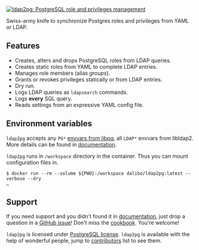 [![ldap2pg: PostgreSQL role and privileges management](https://github.com/dalibo/ldap2pg/raw/master/docs/img/logo-phrase.png)](https://github.com/dalibo/ldap2pg)

Swiss-army knife to synchronize Postgres roles and privileges from YAML
or LDAP.

## Features

-   Creates, alters and drops PostgreSQL roles from LDAP queries.
-   Creates static roles from YAML to complete LDAP entries.
-   Manages role members (alias *groups*).
-   Grants or revokes privileges statically or from LDAP entries.
-   Dry run.
-   Logs LDAP queries as `ldapsearch` commands.
-   Logs **every** SQL query.
-   Reads settings from an expressive YAML config file.


## Environment variables

`ldap2pg` accepts any `PG*`
[envvars from libpq](https://www.postgresql.org/docs/current/libpq-envars.html),
all `LDAP*` envvars from libldap2. More details can be found in
[documentation](https://ldap2pg.readthedocs.io/en/latest/).

`ldap2pg` runs in `/workspace` directory in the container. Thus you can mount
configuration files in.

``` console
$ docker run --rm --volume ${PWD}:/workspace dalibo/ldap2pg:latest --verbose --dry
…
```


## Support

If you need support and you didn\'t found it in
[documentation](https://ldap2pg.readthedocs.io/en/latest/), just drop a question
in a [GitHub issue](https://github.com/dalibo/ldap2pg/issues/new)! Don\'t miss
the [cookbook](https://ldap2pg.readthedocs.io/en/latest/cookbook/). You\'re
welcome!

`ldap2pg` is licensed under
[PostgreSQL license](https://opensource.org/licenses/postgresql). `ldap2pg` is
available with the help of wonderful people, jump to
[contributors](https://github.com/dalibo/ldap2pg/blob/master/CONTRIBUTING.md#contributors)
list to see them.

